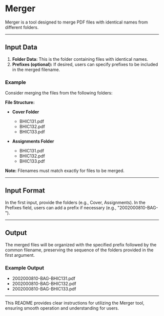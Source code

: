 # Merger

Merger is a tool designed to merge PDF files with identical names from different folders.

---

## Input Data

1. **Folder Data:** This is the folder containing files with identical names.
2. **Prefixes (optional):** If desired, users can specify prefixes to be included in the merged filename.

### Example

Consider merging the files from the following folders:

**File Structure:**

- **Cover Folder**
  - BHIC131.pdf
  - BHIC132.pdf
  - BHIC133.pdf

- **Assignments Folder**
  - BHIC131.pdf
  - BHIC132.pdf
  - BHIC133.pdf

**Note:** Filenames must match exactly for files to be merged.

---

## Input Format

In the first input, provide the folders (e.g., Cover, Assignments).
In the Prefixes field, users can add a prefix if necessary (e.g., "2002000810-BAG-").

---

## Output

The merged files will be organized with the specified prefix followed by the common filename, preserving the sequence of the folders provided in the first argument.

### Example Output

- 2002000810-BAG-BHIC131.pdf
- 2002000810-BAG-BHIC132.pdf
- 2002000810-BAG-BHIC133.pdf

---

This README provides clear instructions for utilizing the Merger tool, ensuring smooth operation and understanding for users.
